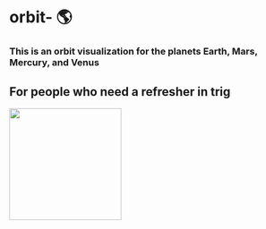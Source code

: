 # orbit- 🌎
### This is an orbit visualization for the planets Earth, Mars, Mercury, and Venus
## For people who need a refresher in trig
<a href="https://www.slideshare.net/sandilyasridhara/trig-cheat-sheet-38015445" target="_blank">
<img src="https://cdn.slidesharecdn.com/ss_thumbnails/trigcheatsheet-140815004500-phpapp01-thumbnail-4.jpg?cb=1408063636" width=200 height= 200>
</a>
